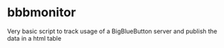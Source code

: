 # bbbmonitor
Very basic script to track usage of a BigBlueButton server and publish the data in a html table
